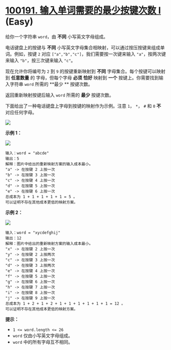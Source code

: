 # [100191. 输入单词需要的最少按键次数 I][link] (Easy)

[link]: https://leetcode.cn/contest/weekly-contest-381/problems/minimum-number-of-pushes-to-type-word-i/

给你一个字符串 `word`，由 **不同** 小写英文字母组成。

电话键盘上的按键与 **不同** 小写英文字母集合相映射，可以通过按压按键来组成单词。例如，按键 `2` 对应 
`["a","b","c"]`，我们需要按一次键来输入 `"a"`，按两次键来输入 `"b"`，按三次键来输入 `"c"`。

现在允许你将编号为 `2` 到 `9` 的按键重新映射到 **不同** 字母集合。每个按键可以映射到 **任意数量** 的
字母，但每个字母 **必须** **恰好** 映射到 **一个** 按键上。你需要找到输入字符串 `word` 所需的 **最少
** 按键次数。

返回重新映射按键后输入 `word` 所需的 **最少** 按键次数。

下面给出了一种电话键盘上字母到按键的映射作为示例。注意 `1`， `*`， `#` 和 `0` **不** 对应任何字母。

![](https://assets.leetcode.com/uploads/2023/12/26/keypaddesc.png)

**示例 1：**

![](https://assets.leetcode.com/uploads/2023/12/26/keypadv1e1.png)

```
输入：word = "abcde"
输出：5
解释：图片中给出的重新映射方案的输入成本最小。
"a" -> 在按键 2 上按一次
"b" -> 在按键 3 上按一次
"c" -> 在按键 4 上按一次
"d" -> 在按键 5 上按一次
"e" -> 在按键 6 上按一次
总成本为 1 + 1 + 1 + 1 + 1 = 5 。
可以证明不存在其他成本更低的映射方案。
```

**示例 2：**

![](https://assets.leetcode.com/uploads/2023/12/26/keypadv1e2.png)

```
输入：word = "xycdefghij"
输出：12
解释：图片中给出的重新映射方案的输入成本最小。
"x" -> 在按键 2 上按一次
"y" -> 在按键 2 上按两次
"c" -> 在按键 3 上按一次
"d" -> 在按键 3 上按两次
"e" -> 在按键 4 上按一次
"f" -> 在按键 5 上按一次
"g" -> 在按键 6 上按一次
"h" -> 在按键 7 上按一次
"i" -> 在按键 8 上按一次
"j" -> 在按键 9 上按一次
总成本为 1 + 2 + 1 + 2 + 1 + 1 + 1 + 1 + 1 + 1 = 12 。
可以证明不存在其他成本更低的映射方案。
```

**提示：**

- `1 <= word.length <= 26`
- `word` 仅由小写英文字母组成。
- `word` 中的所有字母互不相同。

